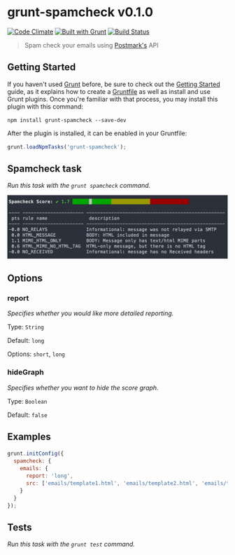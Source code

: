# grunt-spamcheck v0.1.0

[![Code Climate](https://codeclimate.com/github/derekrushforth/grunt-spamcheck/badges/gpa.svg)](https://codeclimate.com/github/derekrushforth/grunt-spamcheck)
[![Built with Grunt](https://cdn.gruntjs.com/builtwith.png)](http://gruntjs.com/)
[![Build Status](https://travis-ci.org/derekrushforth/grunt-spamcheck.svg)](https://travis-ci.org/derekrushforth/grunt-spamcheck)

> Spam check your emails using [Postmark's](http://spamcheck.postmarkapp.com) API

## Getting Started

If you haven't used [Grunt](http://gruntjs.com/) before, be sure to check out the [Getting Started](http://gruntjs.com/getting-started) guide, as it explains how to create a [Gruntfile](http://gruntjs.com/sample-gruntfile) as well as install and use Grunt plugins. Once you're familiar with that process, you may install this plugin with this command:

```shell
npm install grunt-spamcheck --save-dev
```

After the plugin is installed, it can be enabled in your Gruntfile:

```js
grunt.loadNpmTasks('grunt-spamcheck');
```

## Spamcheck task
_Run this task with the `grunt spamcheck` command._

![grunt-spamcheck](grunt-spamcheck.png?raw=true)

## Options

### report
_Specifies whether you would like more detailed reporting._

Type: `String`

Default: `long`

Options: `short`, `long`


### hideGraph
_Specifies whether you want to hide the score graph._

Type: `Boolean`

Default: `false`


## Examples

```javascript
grunt.initConfig({
  spamcheck: {
    emails: {
      report: 'long',
      src: ['emails/template1.html', 'emails/template2.html', 'emails/template3.html']
    }
  }
});
```

## Tests
_Run this task with the `grunt test` command._